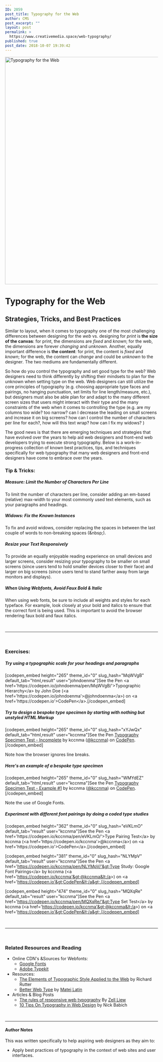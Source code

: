 ```yaml
---
ID: 2059
post_title: Typography for the Web
author: CMS
post_excerpt: ""
layout: post
permalink: >
  https://www.creativemedia.space/web-typography/
published: true
post_date: 2018-10-07 19:39:42
---
```

<img class="aligncenter size-full wp-image-2056" src="https://www.creativemedia.space/wp-content/uploads/2018/10/webtypography-featured.gif" alt="Typography for the Web" width="1500" height="750" />
<h1>Typography for the Web</h1>
<h2>Strategies, Tricks, and Best Practices</h2>
Similar to layout, when it comes to typography one of the most challenging differences between designing for the <em>web</em> vs. designing for <em>print</em> is<strong> the size of the canvas</strong>: for print, the dimensions are <em>fixed</em> and <em>known</em>; for the web, the dimensions are forever<em> changing</em> and <em>unknown. </em>Another, equally important difference is <strong>the content</strong>: for print, the content is <em>fixed</em> and <em>known</em>; for the web, the content can <em>change</em> and could be <em>unknown</em> to the designer<em>. </em>The two mediums are fundamentally different.

So how do you control the typography and set good type for the web? Web designers need to think differently by shifting their mindsets to plan for the unknown when setting type on the web. Web designers can still utilize the core principles of typography (e.g. choosing appropriate type faces and pairings, no hanging punctuation, set limits for line length/measure, etc.), but designers must also be able plan for and adapt to the many different screen sizes that users might interact with their type and the many constraints of the web when it comes to controlling the type (e.g. are my columns too wide? too narrow? can I decrease the leading on small screens and increase it on big screens? how can I control the number of characters per line for each?, how will this text wrap? how can I fix my widows? )

The good news is that there are emerging techniques and strategies that have evolved over the years to help aid web designers and front-end web developers trying to execute strong typography. Below is a work-in-progress collection of known best practices, tips, and techniques specifically for web typography that many web designers and front-end designers have come to embrace over the years.
<h3>Tip &amp; Tricks:</h3>
<h5>Measure: Limit the Number of Characters Per Line</h5>
To limit the number of characters per line, consider adding an em-based (relative) max-width to your most commonly used text elements, such as your paragraphs and headings.

<script src="https://gist.github.com/kccnma/079f1cd9a231a4e274efa49ea1700c08.js"></script>
<h5>Widows: Fix the Known Instances</h5>
To fix and avoid widows, consider replacing the spaces in between the last couple of words to non-breaking spaces (&amp;nbsp;).

<script src="https://gist.github.com/kccnma/0a37c9ebe014a35058b06169f02040d9.js"></script>
<h5>Resize your Text Responsively</h5>
To provide an equally enjoyable reading experience on small devices and larger screens, consider resizing your typography to be smaller on small screens (since users tend to hold smaller devices closer to their face) and larger on big screens (since users tend to stand farther away from large monitors and displays).

<script src="https://gist.github.com/kccnma/e32d852b0ff8c4533916ecdf871bb77b.js"></script>
<h5>When Using Webfonts, Avoid Faux Bold &amp; Italic</h5>
When using web fonts, be sure to include all weights and styles for each typeface. For example, look closely at your bold and italics to ensure that the correct font is being used. This is important to avoid the browser rendering faux bold and faux italics.

&nbsp;

<hr />

&nbsp;
<h3>Exercises:</h3>
<h5>Try using a typographic scale for your headings and paragraphs</h5>
[codepen_embed height="265" theme_id="0" slug_hash="MqWVgB" default_tab="html,result" user="johndoenma"]See the Pen &lt;a href='https://codepen.io/johndoenma/pen/MqWVgB/'&gt;Typographic Hierarchy&lt;/a&gt; by John Doe (&lt;a href='https://codepen.io/johndoenma'&gt;@johndoenma&lt;/a&gt;) on &lt;a href='https://codepen.io'&gt;CodePen&lt;/a&gt;.[/codepen_embed]
<h5>Try to design a bespoke type specimen by starting with nothing but unstyled HTML Markup</h5>
[codepen_embed height="265" theme_id="0" slug_hash="xYJwQx" default_tab="html,result" user="kccnma"]See the Pen <a href="https://codepen.io/kccnma/pen/xYJwQx/">Typography Specimen Test - Incomplete</a> by kccnma (<a href="https://codepen.io/kccnma">@kccnma</a>) on <a href="https://codepen.io">CodePen</a>.[/codepen_embed]

Note how the browser ignores line breaks.
<h5>Here's an example of a bespoke type specimen</h5>
[codepen_embed height="265" theme_id="0" slug_hash="WMYdEZ" default_tab="html,result" user="kccnma"]See the Pen <a href="https://codepen.io/kccnma/pen/WMYdEZ/">Typography Specimen Test - Example #1</a> by kccnma (<a href="https://codepen.io/kccnma">@kccnma</a>) on <a href="https://codepen.io">CodePen</a>.[/codepen_embed]

Note the use of Google Fonts.
<h5>Experiment with different font pairings by doing a coded type studies</h5>
[codepen_embed height="362" theme_id="0" slug_hash="eVKLmO" default_tab="result" user="kccnma"]See the Pen &lt;a href='https://codepen.io/kccnma/pen/eVKLmO/'&gt;Type Pairing Test&lt;/a&gt; by kccnma (&lt;a href='https://codepen.io/kccnma'&gt;@kccnma&lt;/a&gt;) on &lt;a href='https://codepen.io'&gt;CodePen&lt;/a&gt;.[/codepen_embed]

[codepen_embed height="381" theme_id="0" slug_hash="NLYMpV" default_tab="result" user="kccnma"]See the Pen &lt;a href='https://codepen.io/kccnma/pen/NLYMpV/'&gt;Type Study: Google Font Pairings&lt;/a&gt; by kccnma (&lt;a href='https://codepen.io/kccnma'&gt;@kccnma&lt;/a&gt;) on &lt;a href='https://codepen.io'&gt;CodePen&lt;/a&gt;.[/codepen_embed]

[codepen_embed height="474" theme_id="0" slug_hash="MQXqRe" default_tab="result" user="kccnma"]See the Pen &lt;a href='https://codepen.io/kccnma/pen/MQXqRe/'&gt;Type Set Test&lt;/a&gt; by kccnma (&lt;a href='https://codepen.io/kccnma'&gt;@kccnma&lt;/a&gt;) on &lt;a href='https://codepen.io'&gt;CodePen&lt;/a&gt;.[/codepen_embed]

&nbsp;

<hr />

&nbsp;
<h3>Related Resources and Reading</h3>
<ul>
 	<li>Online CDN's &amp;Sources for Webfonts:
<ul>
 	<li><a href="https://fonts.google.com/">Google Fonts</a></li>
 	<li><a href="https://typekit.com/">Adobe Typekit</a></li>
</ul>
</li>
 	<li>Resources:
<ul>
 	<li><a href="http://webtypography.net/">The Elements of Typographic Style Applied to the Web</a> by Richard Rutter</li>
 	<li><a href="https://betterwebtype.com/">Better Web Type</a> by <a href="https://matejlatin.co.uk/">Matej Latin</a></li>
</ul>
</li>
 	<li>Articles &amp; Blog Posts
<ul>
 	<li><a href="https://www.creativebloq.com/how-to/the-rules-of-responsive-web-typography">The rules of responsive web typography</a> By <a href="https://zellwk.com/">Zell Liew</a></li>
 	<li><a href="https://uxplanet.org/10-tips-on-typography-in-web-design-13a378f4aa0d">10 Tips On Typography in Web Design</a> by Nick Babich</li>
</ul>
</li>
</ul>
&nbsp;

<hr />

<h4></h4>
<h4>Author Notes</h4>
This was written specifically to help aspiring web designers as they aim to:
<ul>
 	<li>Apply best practices of typography in the context of web sites and user interfaces.</li>
</ul>